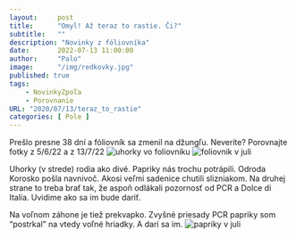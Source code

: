 ```yaml
---
layout:     post
title:      "Omyl! Až teraz to rastie. Či?"
subtitle:   ""
description: "Novinky z fóliovníka"
date:       2022-07-13 11:00:00
author:     "Palo"
image:      "/img/redkovky.jpg"
published: true
tags:
    - NovinkyZpoľa
    - Porovnanie
URL: "2020/07/13/teraz_to_rastie"
categories: [ Pole ]
---
```

Prešlo presne 38 dní a fóliovník sa zmenil na džungľu. Neveríte? Porovnajte fotky z 5/6/22 a z 13/7/22
![uhorky vo foliovniku](/img/uhorky-vo-foliaku.jpg)
![foliovnik v juli](/img/foliovnik-jul.jpg)
<!--more-->
Uhorky (v strede) rodia ako divé. Papriky nás trochu potrápili. Odroda Korosko pošla navnivoč. Akosi veľmi sadenice chutili slizniakom. Na druhej strane to treba brať tak, že aspoň odlákali pozornosť od PCR a Dolce di Italia. Uvidime ako sa im bude dariť.

Na voľnom záhone je tiež prekvapko. Zvyšné priesady PCR papriky som “postrkal” na vtedy voľné hriadky. A darí sa im.
![papriky v juli](/img/papriky-2022.jpg)

